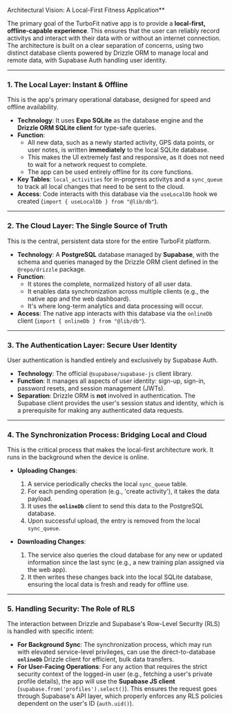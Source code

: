 Architectural Vision: A Local-First Fitness Application**

The primary goal of the TurboFit native app is to provide a **local-first, offline-capable experience**. This ensures that the user can reliably record activitys and interact with their data with or without an internet connection. The architecture is built on a clear separation of concerns, using two distinct database clients powered by Drizzle ORM to manage local and remote data, with Supabase Auth handling user identity.

---

### **1. The Local Layer: Instant & Offline**

This is the app's primary operational database, designed for speed and offline availability.

*   **Technology**: It uses **Expo SQLite** as the database engine and the **Drizzle ORM SQLite client** for type-safe queries.
*   **Function**:
    *   All new data, such as a newly started activity, GPS data points, or user notes, is written **immediately** to the local SQLite database.
    *   This makes the UI extremely fast and responsive, as it does not need to wait for a network request to complete.
    *   The app can be used entirely offline for its core functions.
*   **Key Tables**: `local_activities` for in-progress activitys and a `sync_queue` to track all local changes that need to be sent to the cloud.
*   **Access**: Code interacts with this database via the `useLocalDb` hook we created (`import { useLocalDb } from "@lib/db"`).

---

### **2. The Cloud Layer: The Single Source of Truth**

This is the central, persistent data store for the entire TurboFit platform.

*   **Technology**: A **PostgreSQL** database managed by **Supabase**, with the schema and queries managed by the Drizzle ORM client defined in the `@repo/drizzle` package.
*   **Function**:
    *   It stores the complete, normalized history of all user data.
    *   It enables data synchronization across multiple clients (e.g., the native app and the web dashboard).
    *   It's where long-term analytics and data processing will occur.
*   **Access**: The native app interacts with this database via the `onlineDb` client (`import { onlineDb } from "@lib/db"`).

---

### **3. The Authentication Layer: Secure User Identity**

User authentication is handled entirely and exclusively by Supabase Auth.

*   **Technology**: The official `@supabase/supabase-js` client library.
*   **Function**: It manages all aspects of user identity: sign-up, sign-in, password resets, and session management (JWTs).
*   **Separation**: Drizzle ORM is **not** involved in authentication. The Supabase client provides the user's session status and identity, which is a prerequisite for making any authenticated data requests.

---

### **4. The Synchronization Process: Bridging Local and Cloud**

This is the critical process that makes the local-first architecture work. It runs in the background when the device is online.

*   **Uploading Changes**:
    1.  A service periodically checks the local `sync_queue` table.
    2.  For each pending operation (e.g., 'create activity'), it takes the data payload.
    3.  It uses the **`onlineDb`** client to send this data to the PostgreSQL database.
    4.  Upon successful upload, the entry is removed from the local `sync_queue`.

*   **Downloading Changes**:
    1.  The service also queries the cloud database for any new or updated information since the last sync (e.g., a new training plan assigned via the web app).
    2.  It then writes these changes back into the local SQLite database, ensuring the local data is fresh and ready for offline use.

---

### **5. Handling Security: The Role of RLS**

The interaction between Drizzle and Supabase's Row-Level Security (RLS) is handled with specific intent:

*   **For Background Sync**: The synchronization process, which may run with elevated service-level privileges, can use the direct-to-database **`onlineDb`** Drizzle client for efficient, bulk data transfers.
*   **For User-Facing Operations**: For any action that requires the strict security context of the logged-in user (e.g., fetching a user's private profile details), the app will use the **Supabase JS client** (`supabase.from('profiles').select()`). This ensures the request goes through Supabase's API layer, which properly enforces any RLS policies dependent on the user's ID (`auth.uid()`).
